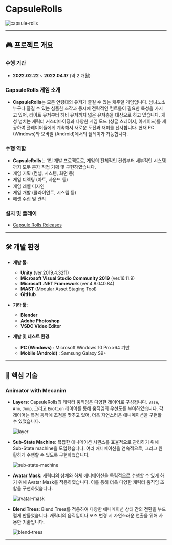 # CapsuleRolls

![capsule-rolls](https://github.com/johnhjh/CapsuleRolls-Releases/assets/59155657/b20544e2-3753-4da7-a8be-c7e56bc58f7b)

---

## 🎮 프로젝트 개요

### 수행 기간

- **2022.02.22 ~ 2022.04.17** (약 2 개월)

### CapsuleRolls 게임 소개

- **CapsuleRolls**는 모든 연령대의 유저가 즐길 수 있는 캐주얼 게임입니다. 남녀노소 누구나 즐길 수 있는 심플한 조작과 동시에 전략적인 컨트롤이 필요한 특성을 가지고 있어, 라이트 유저부터 헤비 유저까지 넓은 유저층을 대상으로 하고 있습니다. 개성 넘치는 캐릭터 커스터마이징과 다양한 게임 모드 (싱글 스테이지, 아케이드)를 제공하여 플레이어들에게 계속해서 새로운 도전과 재미를 선사합니다. 현재 PC (Windows)와 모바일 (Android)에서의 플레이가 가능합니다.

### 수행 역할

- **CapsuleRolls**는 1인 개발 프로젝트로, 게임의 전체적인 컨셉부터 세부적인 시스템까지 모두 혼자 직접 기획 및 구현하였습니다.
- 게임 기획 (컨셉, 시스템, 화면 등)
- 게임 디렉팅 (아트, 사운드 등)
- 게임 레벨 디자인
- 게임 개발 (클라이언트, 시스템 등)
- 에셋 수집 및 관리

### 설치 및 플레이

- [Capsule Rolls Releases](https://github.com/johnhjh/CapsuleRolls-Releases)

---

## 🛠 개발 환경

- **개발 툴**:

  - **Unity** (ver.2019.4.32f1)
  - **Microsoft Visual Studio Community 2019** (ver.16.11.9)
  - **Microsoft .NET Framework** (ver.4.8.040.84)
  - **MAST** (Modular Asset Staging Tool)
  - **GitHub**

- **기타 툴**:

  - **Blender**
  - **Adobe Photoshop**
  - **VSDC Video Editor**

- **개발 및 테스트 환경**:
  - **PC (Windows)** : Microsoft Windows 10 Pro x64 기반
  - **Mobile (Android)** : Samsung Galaxy S9+

---

## 🌟 핵심 기술

### Animator with Mecanim

- **Layers**: CapsuleRolls의 캐릭터 움직임은 다양한 레이어로 구성됩니다. `Base`, `Arm`, `Jump`, 그리고 `Emotion` 레이어를 통해 움직임의 우선도를 부여하였습니다. 각 레이어는 특정 동작에 초점을 맞추고 있어, 더욱 자연스러운 애니메이션을 구현할 수 있었습니다.

  ![layer](https://github.com/johnhjh/CapsuleRolls/assets/59155657/5790d93d-d2b7-4d72-b7c7-2d014fbe115b)

- **Sub-State Machine**: 복잡한 애니메이션 시퀀스를 효율적으로 관리하기 위해 Sub-State machine을 도입했습니다. 여러 애니메이션을 연속적으로, 그리고 원활하게 수행할 수 있도록 구현하였습니다.
  
  ![sub-state-machine](https://github.com/johnhjh/CapsuleRolls/assets/59155657/0ca82fde-7fa1-42ac-af61-05b251853dde)

- **Avatar Mask**: 캐릭터의 상체와 하체 애니메이션을 독립적으로 수행할 수 있게 하기 위해 Avatar Mask를 적용하였습니다. 이를 통해 더욱 다양한 캐릭터 움직임 조합을 구현하였습니다.
  
  ![avatar-mask](https://github.com/johnhjh/CapsuleRolls/assets/59155657/0caf4732-ee59-4ef3-9475-dfc8446cc08f)


- **Blend Trees**: Blend Trees를 적용하여 다양한 애니메이션 상태 간의 전환을 부드럽게 만들었습니다. 캐릭터의 움직임이나 포즈 변경 시 자연스러운 연출을 위해 사용한 기술입니다.
  
  ![blend-trees](https://github.com/johnhjh/CapsuleRolls/assets/59155657/1dc48adf-c92e-4445-bca5-dbc1854f964f)


---
